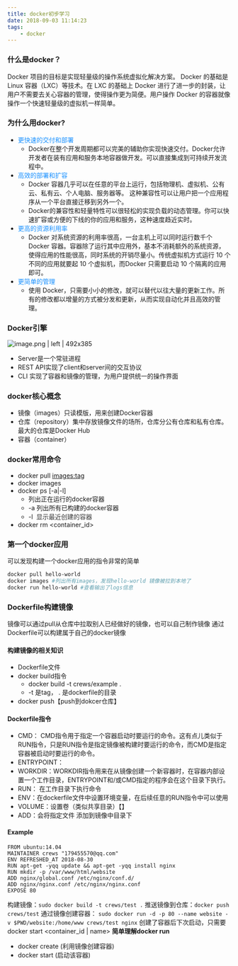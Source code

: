 ```yaml
---
title: docker初步学习
date: 2018-09-03 11:14:23
tags:
    - docker
---
```

### 什么是docker？
Docker 项目的目标是实现轻量级的操作系统虚拟化解决方案。 Docker 的基础是 Linux 容器（LXC）等技术。在 LXC 的基础上 Docker 进行了进一步的封装，让用户不需要去关心容器的管理，使得操作更为简便。用户操作 Docker 的容器就像操作一个快速轻量级的虚拟机一样简单。
### 为什么用docker?  
* <span data-type="color" style="color:#1890FF">更快速的交付和部署</span>
    * Docker在整个开发周期都可以完美的辅助你实现快速交付。Docker允许开发者在装有应用和服务本地容器做开发。可以直接集成到可持续开发流程中。
* <span data-type="color" style="color:#1890FF">高效的部署和扩容</span>
    * Docker 容器几乎可以在任意的平台上运行，包括物理机、虚拟机、公有云、私有云、个人电脑、服务器等。 这种兼容性可以让用户把一个应用程序从一个平台直接迁移到另外一个。
    * Docker的兼容性和轻量特性可以很轻松的实现负载的动态管理。你可以快速扩容或方便的下线的你的应用和服务，这种速度趋近实时。
* <span data-type="color" style="color:#1890FF">更高的资源利用率</span>
    * Docker 对系统资源的利用率很高，一台主机上可以同时运行数千个 Docker 容器。容器除了运行其中应用外，基本不消耗额外的系统资源，使得应用的性能很高，同时系统的开销尽量小。传统虚拟机方式运行 10 个不同的应用就要起 10 个虚拟机，而Docker 只需要启动 10 个隔离的应用即可。
* <span data-type="color" style="color:#1890FF">更简单的管理</span>
    * 使用 Docker，只需要小小的修改，就可以替代以往大量的更新工作。所有的修改都以增量的方式被分发和更新，从而实现自动化并且高效的管理。
        
### Docker引擎


![image.png | left | 492x385](https://crews-note-1253247308.cos.ap-guangzhou.myqcloud.com/note/20220307002521.png "")

* Server是一个常驻进程
* REST API实现了client和server间的交互协议
* CLI 实现了容器和镜像的管理，为用户提供统一的操作界面

### docker核心概念
* 镜像（images）只读模版，用来创建Docker容器
* 仓库（repository）集中存放镜像文件的场所，仓库分公有仓库和私有仓库。最大的仓库是Docker Hub
* 容器（container）

### docker常用命令
* docker pull <images:tag>
* docker images
* docker ps [-a|-l]
    * 列出正在运行的docker容器
    * -a 列出所有已构建的docker容器
    * -l  <span data-type="color" style="color:rgb(51, 51, 51)"><span data-type="background" style="background-color:rgb(255, 255, 255)">显示最近创建的容器</span></span>
* docker rm <container\_id>
### 第一个docker应用
可以发现构建一个docker应用的指令非常的简单
```bash
docker pull hello-world
docker images #列出所有images，发现hello-world 镜像被拉到本地了
docker run hello-world #查看输出了logs信息
```
### Dockerfile构建镜像
镜像可以通过pull从仓库中拉取别人已经做好的镜像，也可以自己制作镜像
通过Dockerfile可以构建属于自己的docker镜像
#### 构建镜像的相关知识
* Dockerfile文件
* docker build指令
    * docker build -t crews/example . 
    * -t 是tag， . 是dockerfile的目录
* docker push【push到dokcer仓库】
#### Dockerfile指令
* CMD： CMD指令用于指定一个容器启动时要运行的命令。这有点儿类似于RUN指令，只是RUN指令是指定镜像被构建时要运行的命令，而CMD是指定容器被启动时要运行的命令。
* ENTRYPOINT：
* WORKDIR：WORKDIR指令用来在从镜像创建一个新容器时，在容器内部设置一个工作目录，ENTRYPOINT和/或CMD指定的程序会在这个目录下执行。
* RUN： 在工作目录下执行命令
* ENV：在dockerfile文件中设置环境变量，在后续任意的RUN指令中可以使用
* VOLUME：设置卷（类似共享目录）【】
* ADD：会将指定文件 添加到镜像中目录下
#### Example
```plain
FROM ubuntu:14.04
MAINTAINER crews "179455570@qq.com"
ENV REFRESHED_AT 2018-08-30
RUN apt-get -yqq update && apt-get -yqq install nginx
RUN mkdir -p /var/www/html/website
ADD nginx/global.conf /etc/nginx/conf.d/
ADD nginx/nginx.conf /etc/nginx/nginx.conf
EXPOSE 80
```
构建镜像：`sudo docker build -t crews/test .`
推送镜像到仓库：`docker push crews/test`
通过镜像创建容器：
`sudo docker run -d -p 80 --name website -v $PWD/website:/home/www crews/test nginx`
创建了容器后下次启动，只需要 docker start <container\_id | name>
__简单理解docker run__
* docker create (利用镜像创建容器)
* docker start (启动该容器)

